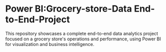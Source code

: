 # Power BI:Grocery-store-Data End-to-End-Project
This repository showcases a complete end-to-end data analytics project focused on a grocery store's operations and performance, using Power BI for visualization and business intelligence.
